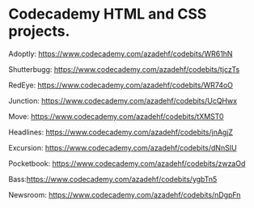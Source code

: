 # Codecademy HTML and CSS projects.
Adoptly: https://www.codecademy.com/azadehf/codebits/WR61hN

Shutterbugg: https://www.codecademy.com/azadehf/codebits/tjczTs

RedEye: https://www.codecademy.com/azadehf/codebits/WR74oO

Junction: https://www.codecademy.com/azadehf/codebits/UcQHwx

Move: https://www.codecademy.com/azadehf/codebits/tXMST0

Headlines: https://www.codecademy.com/azadehf/codebits/jnAgjZ

Excursion: https://www.codecademy.com/azadehf/codebits/dNnSIU

Pocketbook: https://www.codecademy.com/azadehf/codebits/zwzaOd

Bass:https://www.codecademy.com/azadehf/codebits/ygbTn5

Newsroom: https://www.codecademy.com/azadehf/codebits/nDgpFn
